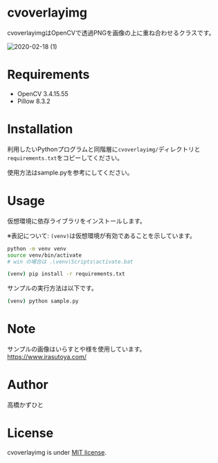 # cvoverlayimg
 cvoverlayimgはOpenCVで透過PNGを画像の上に重ね合わせるクラスです。
 
 ![2020-02-18 (1)](https://user-images.githubusercontent.com/37477845/74670515-b04a1c00-51ec-11ea-90bc-f09e9d1ae96d.png)

# Requirements
 
* OpenCV 3.4.15.55
* Pillow 8.3.2
 
# Installation
 
利用したいPythonプログラムと同階層に`cvoverlayimg/`ディレクトリと`requirements.txt`をコピーしてください。

使用方法はsample.pyを参考にしてください。
 
# Usage

仮想環境に依存ライブラリをインストールします。

※表記について: `(venv)`は仮想環境が有効であることを示しています。

```bash
python -m venv venv
source venv/bin/activate
# win の場合は .\venv\Scripts\activate.bat

(venv) pip install -r requirements.txt
```
 
サンプルの実行方法は以下です。
 
```bash
(venv) python sample.py
```

# Note
サンプルの画像はいらすとや様を使用しています。
https://www.irasutoya.com/

# Author
高橋かずひと
 
# License 
cvoverlayimg is under [MIT license](https://en.wikipedia.org/wiki/MIT_License).

